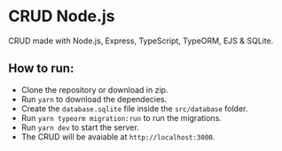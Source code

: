 # CRUD Node.js
CRUD made with Node.js, Express, TypeScript, TypeORM, EJS &amp; SQLite.


## How to run:
- Clone the repository or download in zip.
- Run `yarn` to download the dependecies.
- Create the `database.sqlite` file inside the `src/database` folder.
- Run `yarn typeorm migration:run` to run the migrations.
- Run `yarn dev` to start the server.
- The CRUD will be avaiable at `http://localhost:3000`.